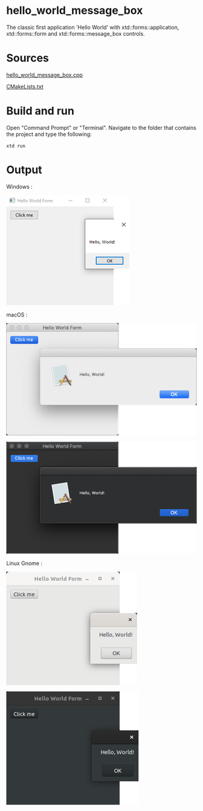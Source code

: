 # hello_world_message_box

The classic first application 'Hello World' with xtd::forms::application, xtd::forms::form and xtd::forms::message_box controls.

# Sources

[hello_world_message_box.cpp](hello_world_message_box.cpp)

[CMakeLists.txt](CMakeLists.txt)

# Build and run

Open "Command Prompt" or "Terminal". Navigate to the folder that contains the project and type the following:

```shell
xtd run
```

# Output

Windows :

![Screenshot](../../../docs/pictures/examples/hello_world_message_box_w.png)

macOS :

![Screenshot](../../../docs/pictures/examples/hello_world_message_box_m.png)

![Screenshot](../../../docs/pictures/examples/hello_world_message_box_md.png)

Linux Gnome :

![Screenshot](../../../docs/pictures/examples/hello_world_message_box_g.png)

![Screenshot](../../../docs/Pictures/examples/hello_world_message_box_gd.png)
